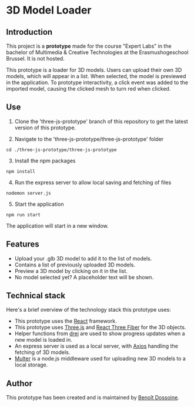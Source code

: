 # 3D Model Loader

## Introduction

This project is a **prototype** made for the course "Expert Labs" in the bachelor of Multimedia & Creative Technologies at the Erasmushogeschool Brussel. It is not hosted.

This prototype is a loader for 3D models. Users can upload their own 3D models, which will appear in a list. When selected, the model is previewed in the application.
To prototype interactivity, a click event was added to the imported model, causing the clicked mesh to turn red when clicked.

## Use

1. Clone the 'three-js-prototype' branch of this repository to get the latest version of this prototype.

2. Navigate to the 'three-js-prototype/three-js-prototype' folder
```
cd ./three-js-prototype/three-js-prototype
```
3. Install the npm packages
```
npm install
```
4. Run the express server to allow local saving and fetching of files
```
nodemon server.js
```
5. Start the application
```
npm run start
```

The application will start in a new window.

## Features

* Upload your .glb 3D model to add it to the list of models.
* Contains a list of previously uploaded 3D models.
* Preview a 3D model by clicking on it in the list.
* No model selected yet? A placeholder text will be shown.

## Technical stack

Here's a brief overview of the technology stack this prototype uses:
* This prototype uses the [React](reactjs.org) framework.
* This prototype uses [Three.js](https://threejs.org/) and [React Three Fiber](https://docs.pmnd.rs/react-three-fiber/getting-started/introduction) for the 3D objects.
* Helper functions from [drei](https://github.com/pmndrs/drei) are used to show progress updates when a new model is loaded in.
* An express server is used as a local server, with [Axios](https://axios-http.com/docs/intro) handling the fetching of 3D models.
* [Multer](https://github.com/expressjs/multer) is a node.js middleware used for uploading new 3D models to a local storage.

## Author

This prototype has been created and is maintained by [Benoît Dossoine](benoit.dossoine.be).